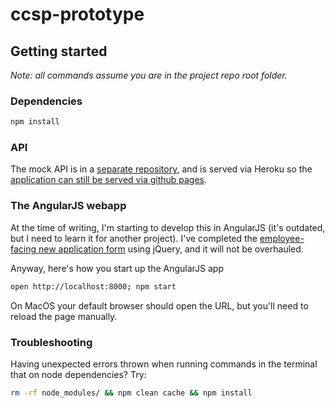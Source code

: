 # ccsp-prototype

## Getting started

_Note: all commands assume you are in the project repo root folder._

### Dependencies

```bash
npm install
```

### API

The mock API is in a [separate repository](https://github.com/jandw/ccsp-api), and is served via Heroku so the [application can still be served via github pages](https://jandw.github.io/ccsp-ui).

### The AngularJS webapp

At the time of writing, I'm starting to develop this in AngularJS (it's outdated, but I need to learn it for another project). I've completed the [employee-facing new application form](https://github.com/JanDW/ccsp-ui/blob/f76085c0826381d31cd60bef1b0d8bf105d8fa24/employee-ui/new-application.html) using jQuery, and it will not be overhauled.

Anyway, here's how you start up the AngularJS app

```bash
open http://localhost:8000; npm start
```
On MacOS your default browser should open the URL, but you'll need to reload the page manually.

### Troubleshooting

Having unexpected errors thrown when running commands in the terminal that on node dependencies?
Try:

```bash
rm -rf node_modules/ && npm clean cache && npm install
```
